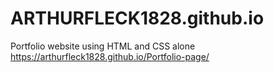 # ARTHURFLECK1828.github.io
Portfolio website using HTML and CSS alone<br>
https://arthurfleck1828.github.io/Portfolio-page/
